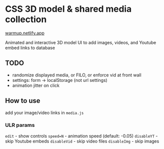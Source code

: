 # CSS 3D model & shared media collection

[warmup.netlify.app](https://warmup.netlify.app/)

Animated and interactive 3D model
UI to add images, videos, and Youtube embed links to database

## TODO

- randomize displayed media, or FILO, or enforce vid at front wall
- settings: form -> localStorage (not url settings)
- animation jitter on click

## How to use

add your image/video links in `media.js`

### ULR params

`edit` - show controls
`speed=N` - animation speed (default: -0.05)
`disableYT` - skip Youtube embeds
`disableVid` - skip video files
`disableImg` - skip images
